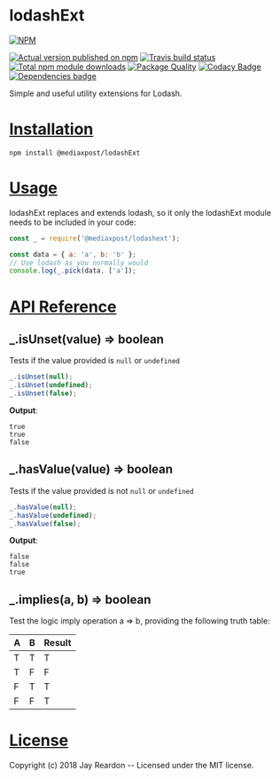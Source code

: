 # lodashExt

[![NPM](https://nodei.co/npm/@mediaxpost/lodashext.png?downloads=true)](https://nodei.co/npm/@mediaxpost/lodashext/)

[![Actual version published on npm](http://img.shields.io/npm/v/@mediaxpost/lodashext.svg)](https://www.npmjs.org/package/@mediaxpost/lodashext)
[![Travis build status](https://travis-ci.org/MediaXPost/lodashExt.svg)](https://www.npmjs.org/package/@mediaxpost/lodashext)
[![Total npm module downloads](http://img.shields.io/npm/dt/@mediaxpost/lodashext.svg)](https://www.npmjs.org/package/@mediaxpost/lodashext)
[![Package Quality](http://npm.packagequality.com/badge/@mediaxpost/lodashext.png)](http://packagequality.com/#?package=@mediaxpost/lodashext)
[![Codacy Badge](https://api.codacy.com/project/badge/Grade/198aa1923d284affae5516a3563ce2d5)](https://www.codacy.com/app/chronosis/lodashExt?utm_source=github.com&amp;utm_medium=referral&amp;utm_content=MediaXPost/lodashExt&amp;utm_campaign=Badge_Grade)
[![Dependencies badge](https://david-dm.org/MediaXPost/lodashext/status.svg)](https://david-dm.org/MediaXPost/lodashext?view=list)


Simple and useful utility extensions for Lodash.

# [Installation](#installation)
<a name="installation"></a>

```shell
npm install @mediaxpost/lodashExt
```

# [Usage](#usage)
<a name="usage"></a>
lodashExt replaces and extends lodash, so it only the lodashExt module needs to be included in your code:

```js
const _ = require('@mediaxpost/lodashext');

const data = { a: 'a', b: 'b' };
// Use lodash as you normally would
console.log(_.pick(data, ['a']);
```

# [API Reference](#api)
<a name="api"></a>

## _.isUnset(value) ⇒ boolean
Tests if the value provided is `null` or `undefined`

```js
_.isUnset(null);
_.isUnset(undefined);
_.isUnset(false);
```

**Output**:
```
true
true
false
```

## _.hasValue(value) ⇒ boolean
Tests if the value provided is not `null` or `undefined`

```js
_.hasValue(null);
_.hasValue(undefined);
_.hasValue(false);
```

**Output**:
```
false
false
true
```

## _.implies(a, b) ⇒ boolean
Test the logic imply operation a => b, providing the following truth table:

| A | B | Result |
| - | - | ------ |
| T | T | T |
| T | F | F |
| F | T | T |
| F | F | T |

# [License](#license)
<a name="license"></a>

Copyright (c) 2018 Jay Reardon -- Licensed under the MIT license.

